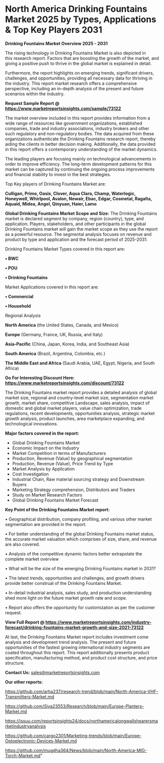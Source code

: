 # North America Drinking Fountains Market 2025 by Types, Applications & Top Key Players 2031

<Strong> Drinking Fountains Market Overview 2025 - 2031</strong>

The rising technology in Drinking Fountains Market is also depicted in this research report. Factors that are boosting the growth of the market, and giving a positive push to thrive in the global market is explained in detail.

Furthermore, the report highlights on emerging trends, significant drivers, challenges, and opportunities, providing all necessary data for thriving in the industry. This report market research offers a comprehensive perspective, including an in-depth analysis of the present and future scenarios within the industry.

<strong>Request Sample Report @ <a href=https://www.marketreportsinsights.com/sample/73122>https://www.marketreportsinsights.com/sample/73122</a></strong>

The market overview included in this report provides information from a wide range of resources like government organizations, established companies, trade and industry associations, industry brokers and other such regulatory and non-regulatory bodies. The data acquired from these organizations authenticate the Drinking Fountains research report, thereby aiding the clients in better decision making. Additionally, the data provided in this report offers a contemporary understanding of the market dynamics.

The leading players are focusing mainly on technological advancements in order to improve efficiency. The long-term development patterns for this market can be captured by continuing the ongoing process improvements and financial stability to invest in the best strategies.

Top Key players of Drinking Fountains Market are:

<strong>Culligan, Primo, Oasis, Clover, Aqua Clara, Champ, Waterlogic, Honeywell, Whirlpool, Avalon, Newair, Ebac, Edgar, Cosmetal, Ragalta, Aquaid, Midea, Angel, Qinyuan, Haier, Lamo</strong>

<strong><b>Global Drinking Fountains Market Scope and Size:</b></strong>
The Drinking Fountains market is declared segment by company, region (country), type, and application. Players, stakeholders, and other participants in the global Drinking Fountains market will gain the market scope as they use the report as a powerful resource. The segmental analysis focuses on revenue and product by type and application and the forecast period of 2025-2031.

Drinking Fountains Market Types covered in this report are:

<strong>• BWC

• POU

• Drinking Fountains</strong>

Market Applications covered in this report are:

<strong>• Commercial

• Household</strong> 

Regional Analysis

<strong>North America</strong> (the United States, Canada, and Mexico)

<strong>Europe</strong> (Germany, France, UK, Russia, and Italy)

<strong>Asia-Pacific</strong> (China, Japan, Korea, India, and Southeast Asia)

<strong>South America</strong> (Brazil, Argentina, Colombia, etc.)

<strong>The Middle East and Africa</strong> (Saudi Arabia, UAE, Egypt, Nigeria, and South Africa)

<strong>Go For Interesting Discount Here: <a href=https://www.marketreportsinsights.com/discount/73122>https://www.marketreportsinsights.com/discount/73122</a></strong>

The Drinking Fountains market report provides a detailed analysis of global market size, regional and country-level market size, segmentation market growth, market share, competitive Landscape, sales analysis, impact of domestic and global market players, value chain optimization, trade regulations, recent developments, opportunities analysis, strategic market growth analysis, product launches, area marketplace expanding, and technological innovations.

<strong><b>Major factors covered in the report:</b></strong>
<ul>
  <li>Global Drinking Fountains Market </li>
  <li>Economic Impact on the Industry</li>
  <li>Market Competition in terms of Manufacturers</li>
  <li>Production, Revenue (Value) by geographical segmentation</li>
  <li>Production, Revenue (Value), Price Trend by Type</li>
  <li>Market Analysis by Application</li>
  <li>Cost Investigation</li>
  <li>Industrial Chain, Raw material sourcing strategy and Downstream Buyers</li>
  <li>Marketing Strategy comprehension, Distributors and Traders</li>
  <li>Study on Market Research Factors</li>
  <li>Global Drinking Fountains Market Forecast</li>
</ul>

<strong><b>Key Point of the Drinking Fountains Market report:</b></strong>

• Geographical distribution, company profiling, and various other market segmentation are provided in the report.

• For better understanding of the global Drinking Fountains market status, the accurate market valuation which comprises of size, share, and revenue are also covered.

• Analysis of the competitive dynamic factors better extrapolate the complete market overview

• What will be the size of the emerging Drinking Fountains market in 2031?

• The latest trends, opportunities and challenges, and growth drivers provide better construal of the Drinking Fountains Market.

• In-detail industrial analysis, sales study, and production understanding shed more light on the future market growth rate and scope.

• Report also offers the opportunity for customization as per the customer request.

<strong><b>View Full Report @ <a href=https://www.marketreportsinsights.com/industry-forecast/drinking-fountains-market-growth-and-size-2021-73122>https://www.marketreportsinsights.com/industry-forecast/drinking-fountains-market-growth-and-size-2021-73122</a></b></strong>


At last, the Drinking Fountains Market report includes investment come analysis and development trend analysis. The present and future opportunities of the fastest growing international industry segments are coated throughout this report. This report additionally presents product specification, manufacturing method, and product cost structure, and price structure.

<strong>Contact Us:</strong>
sales@marketreportsinsights.com

<strong>Our other reports:</strong>

<a href=https://github.com/arha237/research-trend/blob/main/North-America-VHF-Transmitters-Market.md>https://github.com/arha237/research-trend/blob/main/North-America-VHF-Transmitters-Market.md</a>

<a href=https://github.com/Siya23553/Research/blob/main/Europe-Planters-Market.md>https://github.com/Siya23553/Research/blob/main/Europe-Planters-Market.md</a>

<a href=https://issuu.com/reportsinsights24/docs/northamericalongwallshearersmarketindustryanalysis>https://issuu.com/reportsinsights24/docs/northamericalongwallshearersmarketindustryanalysis</a>

<a href=https://github.com/cargo2301/Marketing-trends/blob/main/Europe-Optoelectronic-Devices-Market.md>https://github.com/cargo2301/Marketing-trends/blob/main/Europe-Optoelectronic-Devices-Market.md</a>

<a href=https://github.com/mugdha364/News/blob/main/North-America-MIG-Torch-Market.md>https://github.com/mugdha364/News/blob/main/North-America-MIG-Torch-Market.md</a>"

